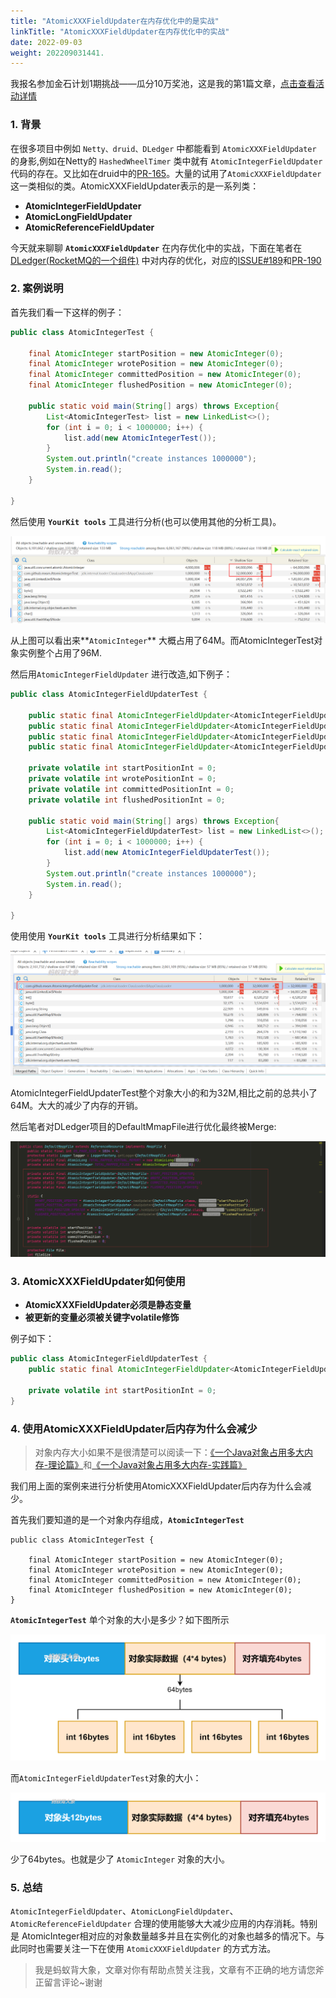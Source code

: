 ```yaml
---
title: "AtomicXXXFieldUpdater在内存优化中的是实战"
linkTitle: "AtomicXXXFieldUpdater在内存优化中的实战"
date: 2022-09-03
weight: 202209031441. 
---
```


我报名参加金石计划1期挑战——瓜分10万奖池，这是我的第1篇文章，[点击查看活动详情](https://s.juejin.cn/ds/jooSN7t)

### 1. 背景

在很多项目中例如 `Netty、druid、DLedger` 中都能看到 `AtomicXXXFieldUpdater` 的身影,例如在Netty的 `HashedWheelTimer` 类中就有 `AtomicIntegerFieldUpdater` 代码的存在。又比如在druid中的[PR-165](https://github.com/alibaba/druid/pull/165/files)。大量的试用了`AtomicXXXFieldUpdater` 这一类相似的类。AtomicXXXFieldUpdater表示的是一系列类：

- **AtomicIntegerFieldUpdater**
- **AtomicLongFieldUpdater**
- **AtomicReferenceFieldUpdater**

今天就来聊聊 **`AtomicXXXFieldUpdater`** 在内存优化中的实战，下面在笔者在 [DLedger(RocketMQ的一个组件)](https://github.com/openmessaging/dledger) 中对内存的优化，对应的[ISSUE#189](https://github.com/openmessaging/dledger/issues/189)和[PR-190](https://github.com/openmessaging/dledger/pull/190)

### 2. 案例说明

首先我们看一下这样的例子：

```java
public class AtomicIntegerTest {

    final AtomicInteger startPosition = new AtomicInteger(0);
    final AtomicInteger wrotePosition = new AtomicInteger(0);
    final AtomicInteger committedPosition = new AtomicInteger(0);
    final AtomicInteger flushedPosition = new AtomicInteger(0);

    public static void main(String[] args) throws Exception{
        List<AtomicIntegerTest> list = new LinkedList<>();
        for (int i = 0; i < 1000000; i++) {
            list.add(new AtomicIntegerTest());
        }
        System.out.println("create instances 1000000");
        System.in.read();
    }

}
```

然后使用 **`YourKit tools`** 工具进行分析(也可以使用其他的分析工具)。

 ![AtomicXXXFieldUpdater1](https://raw.githubusercontent.com/mxsm/picture/main/java/concurrencemultithreading/AtomicXXXFieldUpdater1.png)

从上图可以看出来**`AtomicInteger`** 大概占用了64M。而AtomicIntegerTest对象实例整个占用了96M.

然后用`AtomicIntegerFieldUpdater` 进行改造,如下例子：

```java
public class AtomicIntegerFieldUpdaterTest {

    public static final AtomicIntegerFieldUpdater<AtomicIntegerFieldUpdaterTest> startPosition =  AtomicIntegerFieldUpdater.newUpdater(AtomicIntegerFieldUpdaterTest.class,"startPositionInt");
    public static final AtomicIntegerFieldUpdater<AtomicIntegerFieldUpdaterTest> wrotePosition = AtomicIntegerFieldUpdater.newUpdater(AtomicIntegerFieldUpdaterTest.class,"wrotePositionInt");
    public static final AtomicIntegerFieldUpdater<AtomicIntegerFieldUpdaterTest> committedPosition = AtomicIntegerFieldUpdater.newUpdater(AtomicIntegerFieldUpdaterTest.class,"committedPositionInt");
    public static final AtomicIntegerFieldUpdater<AtomicIntegerFieldUpdaterTest> flushedPosition =AtomicIntegerFieldUpdater.newUpdater(AtomicIntegerFieldUpdaterTest.class,"flushedPositionInt");

    private volatile int startPositionInt = 0;
    private volatile int wrotePositionInt = 0;
    private volatile int committedPositionInt = 0;
    private volatile int flushedPositionInt = 0;

    public static void main(String[] args) throws Exception{
        List<AtomicIntegerFieldUpdaterTest> list = new LinkedList<>();
        for (int i = 0; i < 1000000; i++) {
            list.add(new AtomicIntegerFieldUpdaterTest());
        }
        System.out.println("create instances 1000000");
        System.in.read();
    }

}
```

使用使用 **`YourKit tools`** 工具进行分析结果如下：

![AtomicXXXFieldUpdater2](https://raw.githubusercontent.com/mxsm/picture/main/java/concurrencemultithreading/AtomicXXXFieldUpdater2.png)

AtomicIntegerFieldUpdaterTest整个对象大小的和为32M,相比之前的总共小了64M。大大的减少了内存的开销。

然后笔者对DLedger项目的DefaultMmapFile进行优化最终被Merge:

![image-20220903151732636](https://raw.githubusercontent.com/mxsm/picture/main/java/concurrencemultithreading/image-20220903151732636.png)

### 3. AtomicXXXFieldUpdater如何使用

- **AtomicXXXFieldUpdater必须是静态变量**
- **被更新的变量必须被关键字volatile修饰**

例子如下：

```java
public class AtomicIntegerFieldUpdaterTest {
    public static final AtomicIntegerFieldUpdater<AtomicIntegerFieldUpdaterTest> startPosition =  AtomicIntegerFieldUpdater.newUpdater(AtomicIntegerFieldUpdaterTest.class,"startPositionInt");

    private volatile int startPositionInt = 0;
}
```

### 4. 使用AtomicXXXFieldUpdater后内存为什么会减少

> 对象内存大小如果不是很清楚可以阅读一下：[《一个Java对象占用多大内存-理论篇》](https://juejin.cn/post/7104912745744564237)和[《一个Java对象占用多大内存-实践篇》](https://juejin.cn/post/7105200279322099726)

我们用上面的案例来进行分析使用AtomicXXXFieldUpdater后内存为什么会减少。

首先我们要知道的是一个对象内存组成，**`AtomicIntegerTest`** 

```
public class AtomicIntegerTest {

    final AtomicInteger startPosition = new AtomicInteger(0);
    final AtomicInteger wrotePosition = new AtomicInteger(0);
    final AtomicInteger committedPosition = new AtomicInteger(0);
    final AtomicInteger flushedPosition = new AtomicInteger(0);
}
```

**`AtomicIntegerTest`** 单个对象的大小是多少？如下图所示

![AtomicXXXFieldUpdater3](https://raw.githubusercontent.com/mxsm/picture/main/java/concurrencemultithreading/AtomicXXXFieldUpdater3.png)

而`AtomicIntegerFieldUpdaterTest`对象的大小：

![AtomicXXXFieldUpdater4](https://raw.githubusercontent.com/mxsm/picture/main/java/concurrencemultithreading/AtomicXXXFieldUpdater4.png)

少了64bytes。也就是少了 `AtomicInteger` 对象的大小。

### 5. 总结

`AtomicIntegerFieldUpdater`、`AtomicLongFieldUpdater`、`AtomicReferenceFieldUpdater` 合理的使用能够大大减少应用的内存消耗。特别是 AtomicInteger相对应的对象数量越多并且在实例化的对象也越多的情况下。与此同时也需要关注一下在使用 `AtomicXXXFieldUpdater` 的方式方法。

> 我是蚂蚁背大象，文章对你有帮助点赞关注我，文章有不正确的地方请您斧正留言评论~谢谢